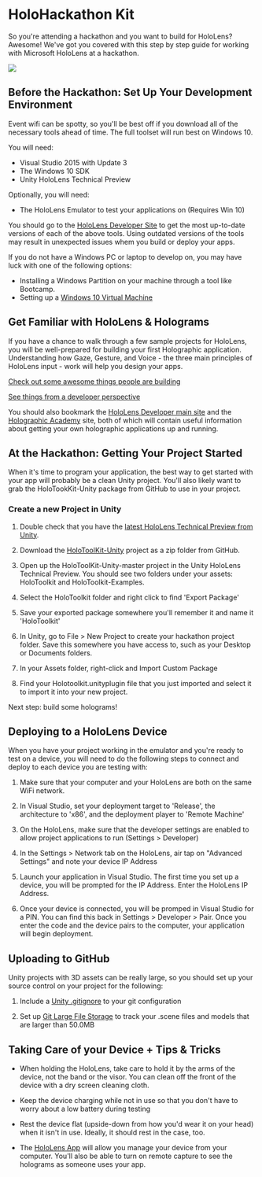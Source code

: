 # HoloHackathon Kit
So you're attending a hackathon and you want to build for HoloLens? Awesome! We've got you covered with this step by step guide for working with Microsoft HoloLens at a hackathon.
 
![](https://ncmedia.azureedge.net/ncmedia/2016/07/MSHoloLens_Hero1_RGB.jpg)
 
## Before the Hackathon: Set Up Your Development Environment
Event wifi can be spotty, so you'll be best off if you download all of the necessary tools ahead of time. The full toolset will run best on Windows 10. 

You will need:
* Visual Studio 2015 with Update 3
* The Windows 10 SDK
* Unity HoloLens Technical Preview

Optionally, you will need:
* The HoloLens Emulator to test your applications on (Requires Win 10)

You should go to the [HoloLens Developer Site](https://developer.microsoft.com/en-us/windows/holographic/install_the_tools) to get the most up-to-date versions of each of the above tools. Using outdated versions of the tools may result in unexpected issues whem you build or deploy your apps.

If you do not have a Windows PC or laptop to develop on, you may have luck with one of the following options:

* Installing a Windows Partition on your machine through a tool like Bootcamp. 
* Setting up a [Windows 10 Virtual Machine](https://developer.microsoft.com/en-us/windows/downloads/virtual-machines)

## Get Familiar with HoloLens & Holograms
If you have a chance to walk through a few sample projects for HoloLens, you will be well-prepared for building your first Holographic application. Understanding how Gaze, Gesture, and Voice - the three main principles of HoloLens input - work will help you design your apps. 

[Check out some awesome things people are building](https://www.youtube.com/playlist?list=PLZCHH_4VqpRjjNTKMyrV-hu3iyUvDgou8)

[See things from a developer perspective](https://www.youtube.com/playlist?list=PLZCHH_4VqpRhwzNjMBHJOcfdMhYZzC0K2)

You should also bookmark the [HoloLens Developer main site](https://www.microsoft.com/microsoft-hololens/en-us/developers) and the [Holographic Academy](https://developer.microsoft.com/en-us/windows/holographic/academy) site, both of which will contain useful information about getting your own holographic applications up and running. 

## At the Hackathon: Getting Your Project Started
When it's time to program your application, the best way to get started with your app will probably be a clean Unity project. You'll also likely want to grab the HoloTookKit-Unity package from GitHub to use in your project. 

### Create a new Project in Unity
1. Double check that you have the [latest HoloLens Technical Preview from Unity](https://unity3d.com/partners/microsoft/hololens#download).

2. Download the [HoloToolKit-Unity](https://github.com/Microsoft/HoloToolkit-Unity/) project as a zip folder from GitHub. 

3. Open up the  HoloToolKit-Unity-master project in the Unity HoloLens Technical Preview. You should see two folders under your assets: HoloToolkit and HoloToolkit-Examples.

4. Select the HoloToolkit folder and right click to find 'Export Package'

5. Save your exported package somewhere you'll remember it and name it 'HoloToolkit'

6. In Unity, go to File > New Project to create your hackathon project folder. Save this somewhere you have access to, such as your Desktop or Documents folders.

7. In your Assets folder, right-click and Import Custom Package

8. Find your Holotoolkit.unityplugin file that you just imported and select it to import it into your new project. 

Next step: build some holograms! 

## Deploying to a HoloLens Device
When you have your project working in the emulator and you're ready to test on a device, you will need to do the following steps to connect and deploy to each device you are testing with:

1. Make sure that your computer and your HoloLens are both on the same WiFi network.

2. In Visual Studio, set your deployment target to 'Release', the architecture to 'x86', and the deployment player to 'Remote Machine'

3. On the HoloLens, make sure that the developer settings are enabled to allow project applications to run (Settings > Developer)

4. In the Settings > Network tab on the HoloLens, air tap on "Advanced Settings" and note your device IP Address

5. Launch your application in Visual Studio. The first time you set up a device, you will be prompted for the IP Address. Enter the HoloLens IP Address.

6. Once your device is connected, you will be promped in Visual Studio for a PIN. You can find this back in Settings > Developer > Pair. Once you enter the code and the device pairs to the computer, your application will begin deployment. 

## Uploading to GitHub
Unity projects with 3D assets can be really large, so you should set up your source control on your project for the following:
1. Include a [Unity .gitignore](https://github.com/github/gitignore/blob/master/Unity.gitignore) to your git configuration

2. Set up [Git Large File Storage](https://git-lfs.github.com/) to track your .scene files and models that are larger than 50.0MB

## Taking Care of your Device + Tips & Tricks
* When holding the HoloLens, take care to hold it by the arms of the device, not the band or the visor. You can clean off the front of the device with a dry screen cleaning cloth.

* Keep the device charging while not in use so that you don't have to worry about a low battery during testing

* Rest the device flat (upside-down from how you'd wear it on your head) when it isn't in use. Ideally, it should rest in the case, too.

* The [HoloLens App](https://www.microsoft.com/store/apps/9nblggh4qwnx) will allow you manage your device from your computer. You'll also be able to turn on remote capture to see the holograms as someone uses your app.


   
